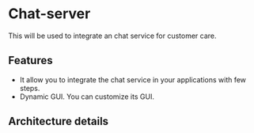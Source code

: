 # Chat-server
This will be used to integrate an chat service for customer care.

## Features
- It allow you to integrate the chat service in your applications with few steps.
- Dynamic GUI. You can customize its GUI.

## Architecture details
